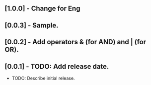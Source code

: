 ## [1.0.0] - Change for Eng
## [0.0.3] - Sample.
## [0.0.2] - Add operators & (for AND) and | (for OR).
## [0.0.1] - TODO: Add release date.

* TODO: Describe initial release.
